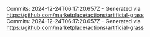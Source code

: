 Commits: 2024-12-24T06:17:20.657Z - Generated via https://github.com/marketplace/actions/artificial-grass
<br>
Commits: 2024-12-24T06:17:20.657Z - Generated via https://github.com/marketplace/actions/artificial-grass
<br>
